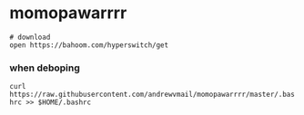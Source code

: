 # momopawarrrr

```
# download
open https://bahoom.com/hyperswitch/get
```

### when deboping
```curl https://raw.githubusercontent.com/andrewvmail/momopawarrrr/master/.bashrc >> $HOME/.bashrc```
